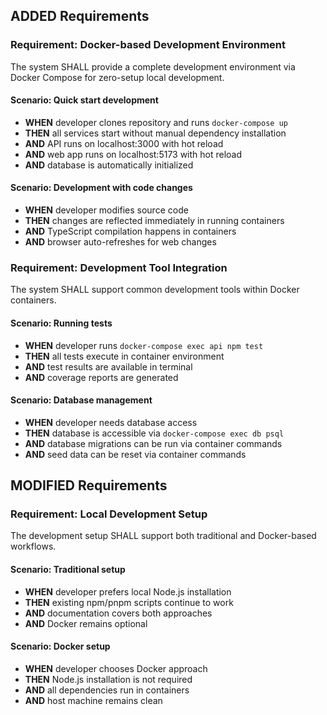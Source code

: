## ADDED Requirements

### Requirement: Docker-based Development Environment
The system SHALL provide a complete development environment via Docker Compose for zero-setup local development.

#### Scenario: Quick start development
- **WHEN** developer clones repository and runs `docker-compose up`
- **THEN** all services start without manual dependency installation
- **AND** API runs on localhost:3000 with hot reload
- **AND** web app runs on localhost:5173 with hot reload
- **AND** database is automatically initialized

#### Scenario: Development with code changes
- **WHEN** developer modifies source code
- **THEN** changes are reflected immediately in running containers
- **AND** TypeScript compilation happens in containers
- **AND** browser auto-refreshes for web changes

### Requirement: Development Tool Integration
The system SHALL support common development tools within Docker containers.

#### Scenario: Running tests
- **WHEN** developer runs `docker-compose exec api npm test`
- **THEN** all tests execute in container environment
- **AND** test results are available in terminal
- **AND** coverage reports are generated

#### Scenario: Database management
- **WHEN** developer needs database access
- **THEN** database is accessible via `docker-compose exec db psql`
- **AND** database migrations can be run via container commands
- **AND** seed data can be reset via container commands

## MODIFIED Requirements

### Requirement: Local Development Setup
The development setup SHALL support both traditional and Docker-based workflows.

#### Scenario: Traditional setup
- **WHEN** developer prefers local Node.js installation
- **THEN** existing npm/pnpm scripts continue to work
- **AND** documentation covers both approaches
- **AND** Docker remains optional

#### Scenario: Docker setup
- **WHEN** developer chooses Docker approach
- **THEN** Node.js installation is not required
- **AND** all dependencies run in containers
- **AND** host machine remains clean
